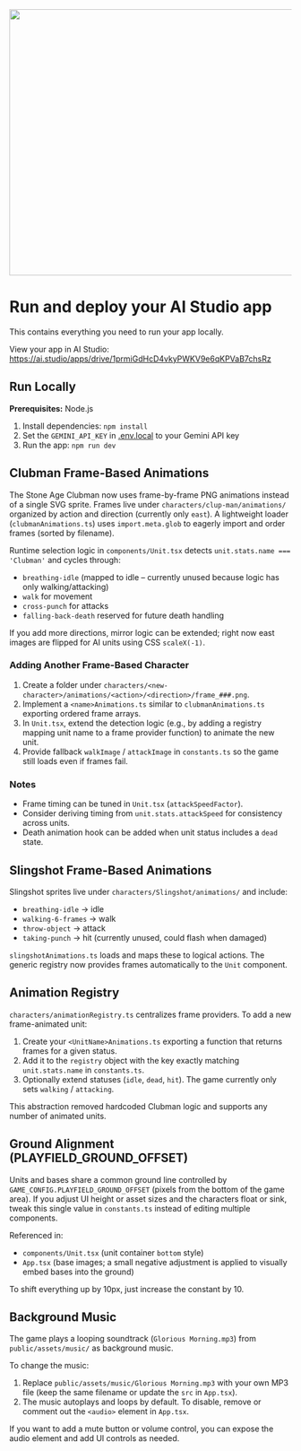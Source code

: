 <div align="center">
<img width="1200" height="475" alt="GHBanner" src="https://github.com/user-attachments/assets/0aa67016-6eaf-458a-adb2-6e31a0763ed6" />
</div>

# Run and deploy your AI Studio app

This contains everything you need to run your app locally.

View your app in AI Studio: https://ai.studio/apps/drive/1prmiGdHcD4vkyPWKV9e6qKPVaB7chsRz

## Run Locally

**Prerequisites:**  Node.js


1. Install dependencies:
   `npm install`
2. Set the `GEMINI_API_KEY` in [.env.local](.env.local) to your Gemini API key
3. Run the app:
   `npm run dev`

## Clubman Frame-Based Animations

The Stone Age Clubman now uses frame-by-frame PNG animations instead of a single SVG sprite. Frames live under `characters/clup-man/animations/` organized by action and direction (currently only `east`). A lightweight loader (`clubmanAnimations.ts`) uses `import.meta.glob` to eagerly import and order frames (sorted by filename).

Runtime selection logic in `components/Unit.tsx` detects `unit.stats.name === 'Clubman'` and cycles through:

- `breathing-idle` (mapped to idle – currently unused because logic has only walking/attacking)
- `walk` for movement
- `cross-punch` for attacks
- `falling-back-death` reserved for future death handling

If you add more directions, mirror logic can be extended; right now east images are flipped for AI units using CSS `scaleX(-1)`.

### Adding Another Frame-Based Character
1. Create a folder under `characters/<new-character>/animations/<action>/<direction>/frame_###.png`.
2. Implement a `<name>Animations.ts` similar to `clubmanAnimations.ts` exporting ordered frame arrays.
3. In `Unit.tsx`, extend the detection logic (e.g., by adding a registry mapping unit name to a frame provider function) to animate the new unit.
4. Provide fallback `walkImage` / `attackImage` in `constants.ts` so the game still loads even if frames fail.

### Notes
- Frame timing can be tuned in `Unit.tsx` (`attackSpeedFactor`).
- Consider deriving timing from `unit.stats.attackSpeed` for consistency across units.
- Death animation hook can be added when unit status includes a `dead` state.

## Slingshot Frame-Based Animations

Slingshot sprites live under `characters/Slingshot/animations/` and include:

- `breathing-idle` -> idle
- `walking-6-frames` -> walk
- `throw-object` -> attack
- `taking-punch` -> hit (currently unused, could flash when damaged)

`slingshotAnimations.ts` loads and maps these to logical actions. The generic registry now provides frames automatically to the `Unit` component.

## Animation Registry

`characters/animationRegistry.ts` centralizes frame providers. To add a new frame-animated unit:

1. Create your `<UnitName>Animations.ts` exporting a function that returns frames for a given status.
2. Add it to the `registry` object with the key exactly matching `unit.stats.name` in `constants.ts`.
3. Optionally extend statuses (`idle`, `dead`, `hit`). The game currently only sets `walking` / `attacking`.

This abstraction removed hardcoded Clubman logic and supports any number of animated units.

## Ground Alignment (PLAYFIELD_GROUND_OFFSET)

Units and bases share a common ground line controlled by `GAME_CONFIG.PLAYFIELD_GROUND_OFFSET` (pixels from the bottom of the game area). If you adjust UI height or asset sizes and the characters float or sink, tweak this single value in `constants.ts` instead of editing multiple components.

Referenced in:
- `components/Unit.tsx` (unit container `bottom` style)
- `App.tsx` (base images; a small negative adjustment is applied to visually embed bases into the ground)

To shift everything up by 10px, just increase the constant by 10.

## Background Music

The game plays a looping soundtrack (`Glorious Morning.mp3`) from `public/assets/music/` as background music.

To change the music:
1. Replace `public/assets/music/Glorious Morning.mp3` with your own MP3 file (keep the same filename or update the `src` in `App.tsx`).
2. The music autoplays and loops by default. To disable, remove or comment out the `<audio>` element in `App.tsx`.

If you want to add a mute button or volume control, you can expose the audio element and add UI controls as needed.
